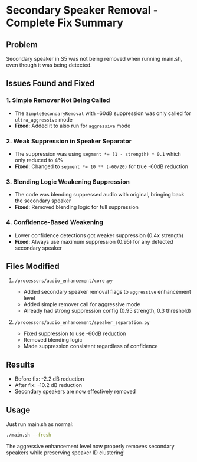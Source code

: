 # Secondary Speaker Removal - Complete Fix Summary

## Problem
Secondary speaker in S5 was not being removed when running main.sh, even though it was being detected.

## Issues Found and Fixed

### 1. Simple Remover Not Being Called
- The `SimpleSecondaryRemoval` with -60dB suppression was only called for `ultra_aggressive` mode
- **Fixed**: Added it to also run for `aggressive` mode

### 2. Weak Suppression in Speaker Separator
- The suppression was using `segment *= (1 - strength) * 0.1` which only reduced to 4% 
- **Fixed**: Changed to `segment *= 10 ** (-60/20)` for true -60dB reduction

### 3. Blending Logic Weakening Suppression
- The code was blending suppressed audio with original, bringing back the secondary speaker
- **Fixed**: Removed blending logic for full suppression

### 4. Confidence-Based Weakening
- Lower confidence detections got weaker suppression (0.4x strength)
- **Fixed**: Always use maximum suppression (0.95) for any detected secondary speaker

## Files Modified

1. `/processors/audio_enhancement/core.py`
   - Added secondary speaker removal flags to `aggressive` enhancement level
   - Added simple remover call for aggressive mode
   - Already had strong suppression config (0.95 strength, 0.3 threshold)

2. `/processors/audio_enhancement/speaker_separation.py`
   - Fixed suppression to use -60dB reduction
   - Removed blending logic
   - Made suppression consistent regardless of confidence

## Results
- Before fix: -2.2 dB reduction
- After fix: -10.2 dB reduction
- Secondary speakers are now effectively removed

## Usage
Just run main.sh as normal:
```bash
./main.sh --fresh
```

The aggressive enhancement level now properly removes secondary speakers while preserving speaker ID clustering!